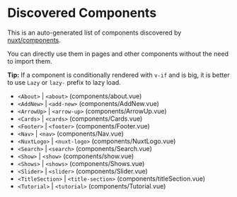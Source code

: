 # Discovered Components

This is an auto-generated list of components discovered by [nuxt/components](https://github.com/nuxt/components).

You can directly use them in pages and other components without the need to import them.

**Tip:** If a component is conditionally rendered with `v-if` and is big, it is better to use `Lazy` or `lazy-` prefix to lazy load.

- `<About>` | `<about>` (components/about.vue)
- `<AddNew>` | `<add-new>` (components/AddNew.vue)
- `<ArrowUp>` | `<arrow-up>` (components/ArrowUp.vue)
- `<Cards>` | `<cards>` (components/Cards.vue)
- `<Footer>` | `<footer>` (components/Footer.vue)
- `<Nav>` | `<nav>` (components/Nav.vue)
- `<NuxtLogo>` | `<nuxt-logo>` (components/NuxtLogo.vue)
- `<Search>` | `<search>` (components/Search.vue)
- `<Show>` | `<show>` (components/show.vue)
- `<Shows>` | `<shows>` (components/Shows.vue)
- `<Slider>` | `<slider>` (components/Slider.vue)
- `<TitleSection>` | `<title-section>` (components/titleSection.vue)
- `<Tutorial>` | `<tutorial>` (components/Tutorial.vue)
